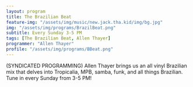 ```yaml
---
layout: program
title: The Brazilian Beat
feature-img: "/assets/img/music/new.jack.tha.kid/img/bg.jpg"
img: "/assets/img/programs/BrazilBeat.png"
subtitle: Every Sunday 3-5 PM
tags: [The Brazilian Beat, Allen Thayer]
programmer: "Allen Thayer"
profile: "/assets/img/programs/BBeat.png"
---
```


(SYNDICATED PROGRAMMING) Allen Thayer brings us an all vinyl Brazilian mix that delves into Tropicalia, MPB, samba, funk, and all things Brazilian. Tune in every Sunday from 3-5 PM!
